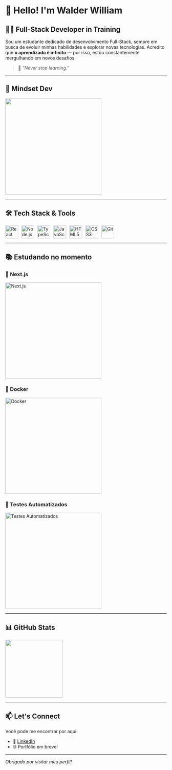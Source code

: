 # 👋 Hello! I'm Walder William

## 👨‍💻 Full-Stack Developer in Training

Sou um estudante dedicado de desenvolvimento Full-Stack, sempre em busca de evoluir minhas habilidades e explorar novas tecnologias. Acredito que **o aprendizado é infinito** — por isso, estou constantemente mergulhando em novos desafios.

> 🚀 _"Never stop learning."_

---

## 🧠 Mindset Dev

<img src="https://media.giphy.com/media/qgQUggAC3Pfv687qPC/giphy.gif" width="300"/>

---

## 🛠️ Tech Stack & Tools

<div style="display: flex; gap: 10px;">
  <img src="https://cdn.jsdelivr.net/gh/devicons/devicon/icons/react/react-original.svg" height="40" alt="React" />
  <img src="https://cdn.jsdelivr.net/gh/devicons/devicon/icons/nodejs/nodejs-original.svg" height="40" alt="Node.js" />
  <img src="https://cdn.jsdelivr.net/gh/devicons/devicon/icons/typescript/typescript-plain.svg" height="40" alt="TypeScript" />
  <img src="https://cdn.jsdelivr.net/gh/devicons/devicon/icons/javascript/javascript-plain.svg" height="40" alt="JavaScript" />
  <img src="https://cdn.jsdelivr.net/gh/devicons/devicon/icons/html5/html5-plain.svg" height="40" alt="HTML5" />
  <img src="https://cdn.jsdelivr.net/gh/devicons/devicon/icons/css3/css3-plain.svg" height="40" alt="CSS3" />
  <img src="https://cdn.jsdelivr.net/gh/devicons/devicon/icons/git/git-original.svg" height="40" alt="Git" />
</div>

---

## 📚 Estudando no momento

### 🧩 Next.js
<img src="https://media.giphy.com/media/kH1DBkPNyZPOk0T4uw/giphy.gif" width="300" alt="Next.js"/>

### 🐳 Docker
<img src="https://media.giphy.com/media/RbDKaczqWovIugyJmW/giphy.gif" width="300" alt="Docker"/>

### 🧪 Testes Automatizados
<img src="https://media.giphy.com/media/v1.Y2lkPTc5MGI3NjExdmRxZGt5a3NtaTd2c2hrY2UwejVkMHJuaGVxNmE3dzZ3djQyZXI3dCZlcD12MV8zY3p0eWhnOXFzOWRyeHBnNHo3cHo5MjVyNWZla3YwZnZiZXhnZTk3MGhlMiZjdD1n/26tn33aiTi1jkl6H6/giphy.gif" width="300" alt="Testes Automatizados"/>

---

## 📊 GitHub Stats

<div>
  <img height="180em" src="https://github-readme-stats.vercel.app/api/top-langs/?username=WalderWilliam&layout=compact&langs_count=7&theme=github_dark"/>
</div>

---

## 📫 Let's Connect

Você pode me encontrar por aqui:

- 💼 [LinkedIn](https://www.linkedin.com/in/walder-william-4b700a235/) 
- 🌐 Portfólio em breve!

---

_Obrigado por visitar meu perfil!_


